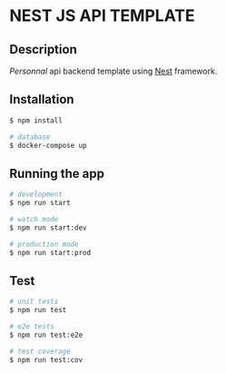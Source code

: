 # NEST JS API TEMPLATE

## Description
*Personnal* api backend template using [Nest](https://github.com/nestjs/nest) framework.

## Installation

```bash
$ npm install

# database
$ docker-compose up
```

## Running the app

```bash
# development
$ npm run start

# watch mode
$ npm run start:dev

# production mode
$ npm run start:prod
```

## Test

```bash
# unit tests
$ npm run test

# e2e tests
$ npm run test:e2e

# test coverage
$ npm run test:cov
```
